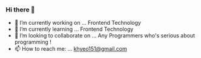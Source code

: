 ### Hi there 👋

- 🔭 I’m currently working on ... Frontend Technology
- 🌱 I’m currently learning ... Frontend Technology
- 👯 I’m looking to collaborate on ... Any Programmers who's serious about programming !
- 📫 How to reach me: ... khyeo151@gmail.com
